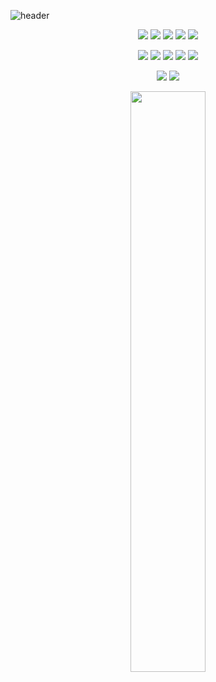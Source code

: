![header](https://capsule-render.vercel.app/api?type=waving&color=gradient&height=120&animation=fadeIn&section=footer&text=Hi!+I'm+Ming&fontAlign=70)

<div align="center">
  <img src="https://img.shields.io/badge/Python-3776AB?style=for-the-badge&logo=Python&logoColor=white"> <img src="https://img.shields.io/badge/JavaScript-F7DF1E?style=for-the-badge&logo=JavaScript&logoColor=white"> <img src="https://img.shields.io/badge/C%23-239120?style=for-the-badge&logo=Csharp&logoColor=white"> 
  <img src="https://img.shields.io/badge/HTML5-E34F26?style=for-the-badge&logo=HTML5&logoColor=white"> <img src="https://img.shields.io/badge/CSS3-1572B6?style=for-the-badge&logo=CSS3&logoColor=white"> 
  
  <img src="https://img.shields.io/badge/PyTorch-EE4C2C?style=for-the-badge&logo=PyTorch&logoColor=white">  <img src="https://img.shields.io/badge/OpenCV-5C3EE8?style=for-the-badge&logo=OpenCV&logoColor=white"> <img src="https://img.shields.io/badge/JQuery-0769AD?style=for-the-badge&logo=JQuery&logoColor=white"> <img src="https://img.shields.io/badge/.NET-512BD4?style=for-the-badge&logo=.NET&logoColor=white">
  <img src="https://img.shields.io/badge/MySQL-4479A1?style=for-the-badge&logo=MySQL&logoColor=white"/>

  <img src="https://img.shields.io/badge/Git-F05032?style=for-the-badge&logo=Git&logoColor=white"/> <img src="https://img.shields.io/badge/GitHub-4479A1?style=for-the-badge&logo=GitHub&logoColor=white"/>
</div>

<div align="center">
  <img src="https://github-readme-stats.vercel.app/api?username=ming-90&count_private=true&cache_seconds=1800&show_icons=true&theme=material-palenight&hide_border=true&bg_color=20232a&icon_color=E3E3E3A8&text_color=fff&title_color=918FE0" width=48.8% />
</div>

